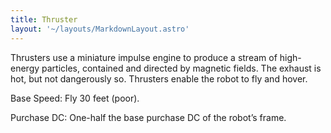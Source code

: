 ```yaml
---
title: Thruster
layout: '~/layouts/MarkdownLayout.astro'
---
```

Thrusters use a miniature impulse engine to produce a stream of high-energy
particles, contained and directed by magnetic fields. The exhaust is hot, but
not dangerously so. Thrusters enable the robot to fly and hover.

Base Speed: Fly 30 feet (poor).

Purchase DC: One-half the base purchase DC of the robot’s frame.

